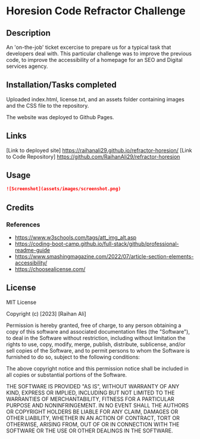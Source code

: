# Horesion Code Refractor Challenge 

## Description

An 'on-the-job' ticket excercise to prepare us for a typical task that developers deal with. This particular challenge was to improve the previous code, to improve the accessibility of a homepage for an SEO and Digital services agency. 

## Installation/Tasks completed

Uploaded index.html, license.txt, and an assets folder containing images and the CSS file to the repository. 

The website was deployed to Github Pages. 

## Links
[Link to deployed site] https://raihanali29.github.io/refractor-horesion/ 
[Link to Code Repository] https://github.com/RaihanAli29/refractor-horesion

## Usage

```md
![Screenshot](assets/images/screenshot.png)
```


## Credits

### References
* https://www.w3schools.com/tags/att_img_alt.asp
* https://coding-boot-camp.github.io/full-stack/github/professional-readme-guide
* https://www.smashingmagazine.com/2022/07/article-section-elements-accessibility/
* https://choosealicense.com/


## License

MIT License

Copyright (c) [2023] [Raihan Ali]

Permission is hereby granted, free of charge, to any person obtaining a copy
of this software and associated documentation files (the "Software"), to deal
in the Software without restriction, including without limitation the rights
to use, copy, modify, merge, publish, distribute, sublicense, and/or sell
copies of the Software, and to permit persons to whom the Software is
furnished to do so, subject to the following conditions:

The above copyright notice and this permission notice shall be included in all
copies or substantial portions of the Software.

THE SOFTWARE IS PROVIDED "AS IS", WITHOUT WARRANTY OF ANY KIND, EXPRESS OR
IMPLIED, INCLUDING BUT NOT LIMITED TO THE WARRANTIES OF MERCHANTABILITY,
FITNESS FOR A PARTICULAR PURPOSE AND NONINFRINGEMENT. IN NO EVENT SHALL THE
AUTHORS OR COPYRIGHT HOLDERS BE LIABLE FOR ANY CLAIM, DAMAGES OR OTHER
LIABILITY, WHETHER IN AN ACTION OF CONTRACT, TORT OR OTHERWISE, ARISING FROM,
OUT OF OR IN CONNECTION WITH THE SOFTWARE OR THE USE OR OTHER DEALINGS IN THE
SOFTWARE.


[def]: screenshot.png
